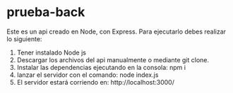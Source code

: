 # prueba-back
Este es un api creado en Node, con Express. Para ejecutarlo debes realizar lo siguiente:
1. Tener instalado Node js
2. Descargar los archivos del api manualmente o mediante git clone.
3. Instalar las dependencias ejecutando en la consola: npm i
4. lanzar el servidor con el comando: node index.js
5. El servidor estará corriendo en: http://localhost:3000/
